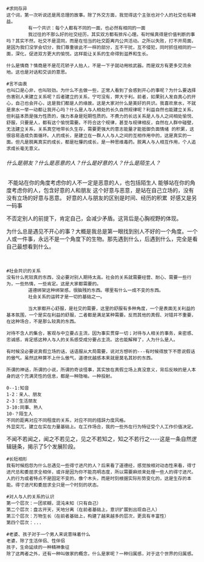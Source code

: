 

```shell
#求同存异
这个词，第一次听说还是周总理的故事。除了外交方面，我觉得这个主张也对个人的社交也有裨益。
		有一个共识：每个人都有不同的一面，也必然有相同的一面
		我过往的不那么好的社交经历，其实双方都有排斥心理。有时候真得是价值判断的事吗？其实不然，社交不是混同，而是在恰当的社交距离内公共活动。之所以失败，打不开局面，是因为我们没学会切分，我们尊重彼此不一样的部分，互不干扰，互不侵犯，同时抓住相同的一面，深化，促进双方更大的愉悦。这样能让关系的生命得到滋养和生长。

什么是情商？情商是不是花花轿子人抬人，不是一下子就动用核武器。而是双方有更多交流余地。这也是对话和交谈的意思。
```

```shell
#言不由衷
也叫口是心非，也叫较劲。为什么不去做一些，正常人看到了会感到开心的事呢？为什么要选择伤害别人来建立关系呢？后者建立的关系，宁可没有，弊大于利。前者，如果别人发自真心的开心，自己也会开心，这是我们都是人的缘故。这是大家对什么是美好的共识。我喜欢泉水，不就是泉水一举一动都让我开心吗？什么是人与人相处的长久自然规律呢？利益自然也能建立关系，但利益本质是强力性质的，强力本身是短期性质的。不费力的长远关系是人与人之间相处愉悦、舒服，只要是人，都有这个愉悦需要。不符合这个规律，甚至与规律相反，自然在人群中碰壁，无法建立关系，关系真空地带长久生存，需要更强大的意志能量才能抵御负面情绪 的积累，这很容易造成负面循环。人的成长，是建立在一群人人与人之间的互相作用中的，这是真实的一面。但凡是脱离真实的成长，都是杜攥的成长，是一种思维毒药。脱离人与人相互作用，个人追求成长毫无意义。
```



###### 什么是朋友？什么是恶意的人？什么是好意的人？什么是陌生人？

​		不能站在你的角度考虑你的人不一定是恶意的人，也包括陌生人
​		能够站在你的角度考虑你的人，包含好意的人和朋友
​		这个好意与恶意，是站在自己立场的，没有没有立场的好意与恶意。
​		好意的人与朋友的区别是时间、经历的积累
​		好感又是另一码事

不否定别人的前提下，肯定自己，会减少矛盾。这背后是心胸视野的体现。



为什么总是遇见不开心的事？大概是我总是第一眼找到别人不好的一个角度。一个人或一件事，永远不是一个角度下的生物。那先遇到什么，后遇到什么，完全是看自己最想看到什么。

​		

```shell
#社会共识的关系
没有什么死较真的东西，没必要对别人期待太高。社会的关系就需要经营、耐心、需要一些行为，一些热情，一些肯定。这是大家都需要的。
		道德绑架这种绑架感，很脑残的东西。哪里有什么一成不变的东西。
		社会关系的运转才是一切的基础之一。

		当大家都开心舒服，是社交的需要，这里的舒服有多种角度，一个是表面无关利益的基本氛围，一个是实在利益的舒服，二者都是满足某种需要。反而其他的真假、对错并不重要，在这种场合，不是那么较真的东西。

对待不含人的集合，客观与中立要占主流，因为事实贯穿一切；对待与人相关的事务，亲密感、忠诚感，肯定感这种人与人的关系感受成分要占主流。这也能解释了，人为什么是人。

有时候没必要说真假立场的话，话语服从大局需要，说对方想听的---有时候得放下不愿说假话的傲气。虽然这种算不上什么傲气，道德优越感本来就是莫名其妙的东西。

所谓的神话，所谓的小说，所谓的奇谈怪事，其实放在真假立场上真没意义，背后反映的是人本身的这个充满灵性的信息，都是一种隐喻。一种投射。
```

```shell
0--1:知音
1-2：亲人、朋友
2-3：生活朋友
3-10:同事、熟人
10-？陌生人
不同的距离对应不同程度的关系，对应不同的措辞力度风格。
外显突兀，建立在实在力量基础上。在工作场合，我的一些外在行为特征受个人工作价值决定。
```

不闻不若闻之，闻之不若见之，见之不若知之，知之不若行之----这是一条自然逻辑链条，揭示了5个发展阶段。

```shell
#长短相形
我有时候抱怨为什么总遇见一些得寸进尺的人？后来看了道德经，感觉按相对动态性来看，得寸进尺总和委屈求全相伴，或许是因为你不能亮明态度，所以需要麻烦来处理一些人的得寸进尺。人的行为或者特点不是固定不变的，像个木头，而是时刻根据实际形势变化的，这是生存的本能。得寸进尺和委屈求全只是一个时刻的状态。
```



```shell
#对人与人的关系的认识
第一个层次：一团浆糊，混沌未知（只有自己）
第二个层次：盘古开天，天地分离（在前者基础上，意识扩展到出现自己人）
第三个层次：万物生长（在前者基础上，构建了越来越多的层次，更具有丰富性）
第四个层次：...
```

```shell
#老婆、孩子对于一个男人来说意味着什么
老婆，除了生活伴侣、性伴侣
孩子，生命延续的一种精神象征
除了这两者之外，还有一种叫做家的概念，什么是家呢？一种归属感，对于这个世界的归属感。
```

